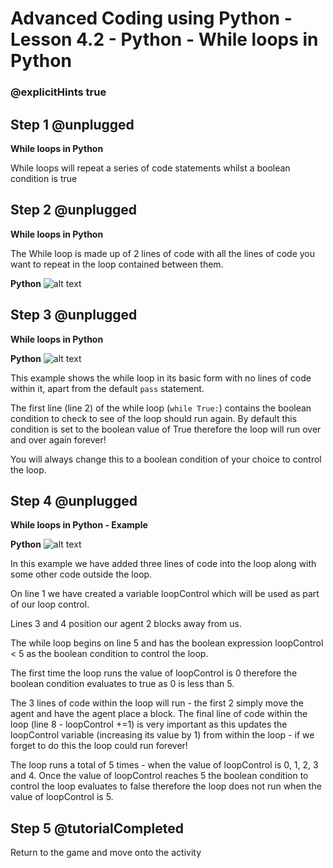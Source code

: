 # Advanced Coding using Python - Lesson 4.2 - Python - While loops in Python

### @explicitHints true

## Step 1 @unplugged
**While loops in Python**

While loops will repeat a series of code statements whilst a boolean condition is true

## Step 2 @unplugged
**While loops in Python**

The While loop is made up of 2 lines of code with all the lines of code you want to repeat in the loop contained between them.

**Python**
![alt text](https://advancedpyv3.codingcredentials.com/Lesson4/4.2/images/1.jpg?raw=true "Python")


## Step 3 @unplugged
**While loops in Python**

**Python**
![alt text](https://advancedpyv3.codingcredentials.com/Lesson4/4.2/images/1.jpg?raw=true "Python")

This example shows the while loop in its basic form with no lines of code within it, apart from the default `pass` statement.

The first line (line 2) of the while loop (`while True:`) contains the boolean condition to check to see of the loop should run again. By default this condition is set to the boolean value of True therefore the loop will run over and over again forever!

You will always change this to a boolean condition of your choice to control the loop.

## Step 4 @unplugged
**While loops in Python - Example**

**Python**
![alt text](https://advancedpyv3.codingcredentials.com/Lesson4/4.2/images/2.jpg?raw=true "Python")


In this example we have added three lines of code into the loop along with some other code outside the loop.

On line 1 we have created a variable loopControl which will be used as part of our loop control.

Lines 3 and 4 position our agent 2 blocks away from us.

The while loop begins on line 5 and has the boolean expression loopControl < 5 as the boolean condition to control the loop.

The first time the loop runs the value of loopControl is 0 therefore the boolean condition evaluates to true as 0 is less than 5.

The 3 lines of code within the loop will run - the first 2 simply move the agent and have the agent place a block. The final line of code within the loop (line 8 - loopControl +=1) is very important as this updates the loopControl variable (increasing its value by 1) from within the loop - if we forget to do this the loop could run forever!

The loop runs a total of 5 times - when the value of loopControl is 0, 1, 2, 3 and 4. Once the value of loopControl reaches 5 the boolean condition to control the loop evaluates to false therefore the loop does not run when the value of loopControl is 5.

## Step 5 @tutorialCompleted
Return to the game and move onto the activity